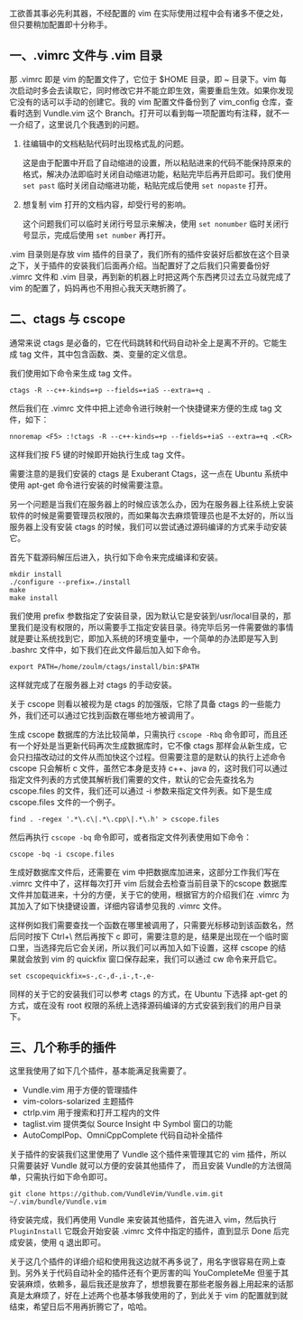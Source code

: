 工欲善其事必先利其器，不经配置的 vim 在实际使用过程中会有诸多不便之处，但只要稍加配置即十分称手。

## 一、.vimrc 文件与 .vim 目录

那 .vimrc 即是 vim 的配置文件了，它位于 $HOME 目录，即 ~ 目录下。vim 每次启动时多会去读取它，同时修改它并不能立即生效，需要重启生效。如果你发现它没有的话可以手动的创建它。我的 vim 配置文件备份到了 vim_config 仓库，查看时选到 Vundle.vim 这个 Branch。打开可以看到每一项配置均有注释，就不一一介绍了，这里说几个我遇到的问题。

1. 往编辑中的文档粘贴代码时出现格式乱的问题。

	这是由于配置中开启了自动缩进的设置，所以粘贴进来的代码不能保持原来的格式，解决办法即临时关闭自动缩进功能，粘贴完毕后再开启即可。我们使用 `set past` 临时关闭自动缩进功能，粘贴完成后使用 `set nopaste` 打开。

2. 想复制 vim 打开的文档内容，却受行号的影响。

	这个问题我们可以临时关闭行号显示来解决，使用 `set nonumber` 临时关闭行号显示，完成后使用 `set number` 再打开。

.vim 目录则是存放 vim 插件的目录了，我们所有的插件安装好后都放在这个目录之下，关于插件的安装我们后面再介绍。当配置好了之后我们只需要备份好 .vimrc 文件和 .vim 目录，再到新的机器上时把这两个东西拷贝过去立马就完成了 vim 的配置了，妈妈再也不用担心我天天瞎折腾了。

## 二、ctags 与 cscope

通常来说 ctags 是必备的，它在代码跳转和代码自动补全上是离不开的。它能生成 tag 文件，其中包含函数、类、变量的定义信息。

我们使用如下命令来生成 tag 文件。

	ctags -R --c++-kinds=+p --fields=+iaS --extra=+q .

然后我们在 .vimrc 文件中把上述命令进行映射一个快捷键来方便的生成 tag 文件，如下：

	nnoremap <F5> :!ctags -R --c++-kinds=+p --fields=+iaS --extra=+q .<CR>

这样我们按 F5 键的时候即开始执行生成 tag 文件。

需要注意的是我们安装的 ctags 是 Exuberant Ctags，这一点在 Ubuntu 系统中使用 apt-get 命令进行安装的时候需要注意。

另一个问题是当我们在服务器上的时候应该怎么办，因为在服务器上往系统上安装软件的时候是需要管理员权限的，而如果每次去麻烦管理员也是不太好的，所以当服务器上没有安装 ctags 的时候，我们可以尝试通过源码编译的方式来手动安装它。

首先下载源码解压后进入，执行如下命令来完成编译和安装。

	mkdir install
	./configure --prefix=./install
	make
	make install

我们使用 prefix 参数指定了安装目录，因为默认它是安装到/usr/local目录的，那里我们是没有权限的，所以需要手工指定安装目录。待完毕后另一件需要做的事情就是要让系统找到它，即加入系统的环境变量中，一个简单的办法即是写入到 .bashrc 文件中，如下我们在此文件最后加入如下命令。

	export PATH=/home/zoulm/ctags/install/bin:$PATH

这样就完成了在服务器上对 ctags 的手动安装。

关于 cscope 则看以被视为是 ctags 的加强版，它除了具备 ctags 的一些能力外，我们还可以通过它找到函数在哪些地方被调用了。

生成 cscope 数据库的方法比较简单，只需执行 `cscope -Rbq` 命令即可，而且还有一个好处是当更新代码再次生成数据库时，它不像 ctags 那样会从新生成，它会只扫描改动过的文件从而加快这个过程。但需要注意的是默认的执行上述命令 cscope 只会解析 c 文件，虽然它本身是支持 c++、java 的，这时我们可以通过指定文件列表的方式使其解析我们需要的文件，默认的它会先查找名为 cscope.files 的文件，我们还可以通过 -i 参数来指定文件列表。如下是生成 cscope.files 文件的一个例子。


	find . -regex '.*\.c\|.*\.cpp\|.*\.h' > cscope.files

然后再执行 `cscope -bq` 命令即可，或者指定文件列表使用如下命令：

	cscope -bq -i cscope.files

生成好数据库文件后，还需要在 vim 中把数据库加进来，这部分工作我们写在 .vimrc 文件中了，这样每次打开 vim 后就会去检查当前目录下的cscope 数据库文件并加载进来，十分的方便，关于它的使用，根据官方的介绍我们在 .vimrc 为其加入了如下快捷键设置，详细内容请参见我的 .vimrc 文件。

这样例如我们需要查找一个函数在哪里被调用了，只需要光标移动到该函数名，然后同时按下 Ctrl+\ 然后再按下 c 即可，需要注意的是，结果是出现在一个临时窗口里，当选择完后它会关闭，所以我们可以再加入如下设置，这样 cscope 的结果就会放到 vim 的 quickfix 窗口保存起来，我们可以通过 cw 命令来开启它。

	set cscopequickfix=s-,c-,d-,i-,t-,e-

同样的关于它的安装我们可以参考 ctags 的方式，在 Ubuntu 下选择 apt-get 的方式，或在没有 root 权限的系统上选择源码编译的方式安装到我们的用户目录下。

## 三、几个称手的插件

这里我使用了如下几个插件，基本能满足我需要了。

 * Vundle.vim 用于方便的管理插件
 * vim-colors-solarized 主题插件
 * ctrlp.vim 用于搜索和打开工程内的文件
 * taglist.vim 提供类似 Source Insight 中 Symbol 窗口的功能
 * AutoComplPop、OmniCppComplete 代码自动补全插件

关于插件的安装我们这里使用了 Vundle 这个插件来管理其它的 vim 插件，所以只需要装好 Vundle 就可以方便的安装其他插件了，
而且安装 Vundle的方法很简单，只需执行如下命令即可。

	git clone https://github.com/VundleVim/Vundle.vim.git ~/.vim/bundle/Vundle.vim

待安装完成，我们再使用 Vundle 来安装其他插件，首先进入 vim，然后执行 `PluginInstall` 它既会开始安装 .vimrc 文件中指定的插件，直到显示 Done 后完成安装，使用 q 退出即可。

关于这几个插件的详细介绍和使用我这边就不再多说了，用名字很容易在网上查到。另外关于代码自动补全的插件还有个更厉害的叫 YouCompleteMe 但鉴于其安装麻烦，依赖多，最后我还是放弃了，想想我要在那些老服务器上用起来的话那真是太麻烦了，好在上述两个也基本够我使用的了，到此关于 vim 的配置就到就结束，希望日后不用再折腾它了，哈哈。
